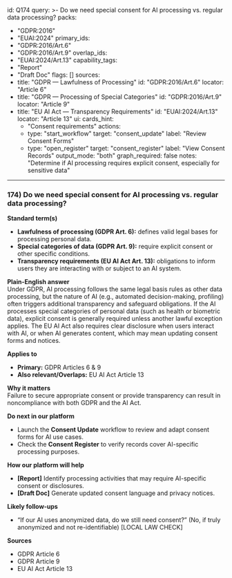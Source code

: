 id: Q174
query: >-
  Do we need special consent for AI processing vs. regular data processing?
packs:
  - "GDPR:2016"
  - "EUAI:2024"
primary_ids:
  - "GDPR:2016/Art.6"
  - "GDPR:2016/Art.9"
overlap_ids:
  - "EUAI:2024/Art.13"
capability_tags:
  - "Report"
  - "Draft Doc"
flags: []
sources:
  - title: "GDPR — Lawfulness of Processing"
    id: "GDPR:2016/Art.6"
    locator: "Article 6"
  - title: "GDPR — Processing of Special Categories"
    id: "GDPR:2016/Art.9"
    locator: "Article 9"
  - title: "EU AI Act — Transparency Requirements"
    id: "EUAI:2024/Art.13"
    locator: "Article 13"
ui:
  cards_hint:
    - "Consent requirements"
  actions:
    - type: "start_workflow"
      target: "consent_update"
      label: "Review Consent Forms"
    - type: "open_register"
      target: "consent_register"
      label: "View Consent Records"
output_mode: "both"
graph_required: false
notes: "Determine if AI processing requires explicit consent, especially for sensitive data"
---
### 174) Do we need special consent for AI processing vs. regular data processing?

**Standard term(s)**  
- **Lawfulness of processing (GDPR Art. 6):** defines valid legal bases for processing personal data.  
- **Special categories of data (GDPR Art. 9):** require explicit consent or other specific conditions.  
- **Transparency requirements (EU AI Act Art. 13):** obligations to inform users they are interacting with or subject to an AI system.

**Plain-English answer**  
Under GDPR, AI processing follows the same legal basis rules as other data processing, but the nature of AI (e.g., automated decision-making, profiling) often triggers additional transparency and safeguard obligations. If the AI processes special categories of personal data (such as health or biometric data), explicit consent is generally required unless another lawful exception applies. The EU AI Act also requires clear disclosure when users interact with AI, or when AI generates content, which may mean updating consent forms and notices.

**Applies to**  
- **Primary:** GDPR Articles 6 & 9  
- **Also relevant/Overlaps:** EU AI Act Article 13

**Why it matters**  
Failure to secure appropriate consent or provide transparency can result in noncompliance with both GDPR and the AI Act.

**Do next in our platform**  
- Launch the **Consent Update** workflow to review and adapt consent forms for AI use cases.  
- Check the **Consent Register** to verify records cover AI-specific processing purposes.

**How our platform will help**  
- **[Report]** Identify processing activities that may require AI-specific consent or disclosures.  
- **[Draft Doc]** Generate updated consent language and privacy notices.

**Likely follow-ups**  
- “If our AI uses anonymized data, do we still need consent?” (No, if truly anonymized and not re-identifiable) [LOCAL LAW CHECK]

**Sources**  
- GDPR Article 6  
- GDPR Article 9  
- EU AI Act Article 13
